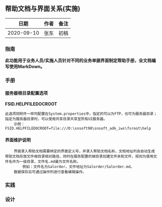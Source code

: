 ## 帮助文档与界面关系(实施)
 
|日期|作者|备注|
|------|------|------|
|2020-09-10|张东|初稿|


### 指南	

**此功能用于业务人员/实施人员针对不同的业务单据界面制定帮助手册，全文档编写使用MarkDown。**

### 手册		

#### 服务器根目录配置选项

**FSID.HELPFILEDOCROOT**
````properties
此选项同附件一样均配置在System.properties中，指定的可以为FTP，也可为服务器目录；指定为服务器目录时，可以使用共享目录共享至所有UI服务器。
    示例：FSID.HELPFILEDOCROOT=file:///D:\snsoft90\snsoft_adk_iws\fsroot\help
````
#### 界面维护说明 

```properties
    界面录入帮助文档需要绑定的界面定义号，并录入帮助文档名称，文档地址列会自动生成帮助文档存放文件根目录相对路径，同时在服务配置的根目录创建文件夹和文件，规则为使用文件名作为一级目录，文件名.md最为文件名称。
        例如：文件名为Salorder，文件地址为Salorder/Salorder.md。
    数据保存后可通过操作列进行查看编辑操作。
```

### 实践
### 设计